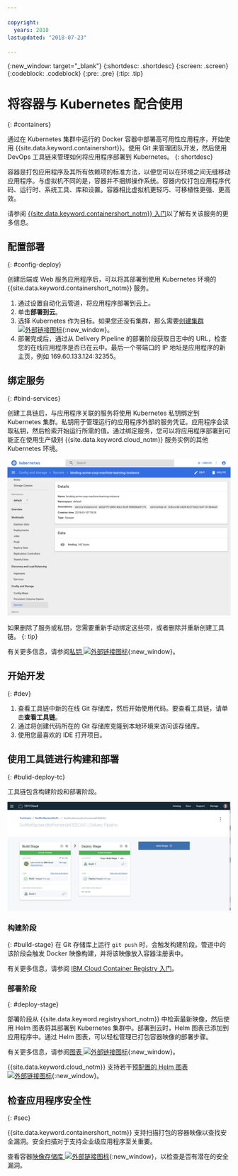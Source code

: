 ```yaml
---

copyright:
  years: 2018
lastupdated: "2018-07-23"

---
```

{:new_window: target="_blank"}
{:shortdesc: .shortdesc}
{:screen: .screen}
{:codeblock: .codeblock}
{:pre: .pre}
{:tip: .tip}

# 将容器与 Kubernetes 配合使用
{: #containers}

通过在 Kubernetes 集群中运行的 Docker 容器中部署高可用性应用程序，开始使用 {{site.data.keyword.containershort}}。使用 Git 来管理团队开发，然后使用 DevOps 工具链来管理如何将应用程序部署到 Kubernetes。
{: shortdesc}

容器是打包应用程序及其所有依赖项的标准方法，以便您可以在环境之间无缝移动应用程序。与虚拟机不同的是，容器并不捆绑操作系统。容器内仅打包应用程序代码、运行时、系统工具、库和设置。容器相比虚拟机更轻巧、可移植性更强、更高效。

请参阅 [{{site.data.keyword.containershort_notm}} 入门](/docs/containers/container_index.html#container_index)以了解有关该服务的更多信息。

## 配置部署
{: #config-deploy}

创建后端或 Web 服务应用程序后，可以将其部署到使用 Kubernetes 环境的 {{site.data.keyword.containershort_notm}} 服务。

1. 通过设置自动化云管道，将应用程序部署到云上。
2. 单击**部署到云**。
3. 选择 Kubernetes 作为目标。如果您还没有集群，那么需要[创建集群 ![外部链接图标](../../icons/launch-glyph.svg "外部链接图标")](https://console.bluemix.net/containers-kubernetes/catalog/cluster/create){:new_window}。
4. 部署完成后，通过从 Delivery Pipeline 的部署阶段获取日志中的 URL，检查您的在线应用程序是否已在云中。最后一个带端口的 IP 地址是应用程序的新主页，例如 169.60.133.124:32355。

## 绑定服务
{: #bind-services}

创建工具链后，与应用程序关联的服务将使用 Kubernetes 私钥绑定到 Kubernetes 集群。私钥用于管理运行的应用程序外部的服务凭证。应用程序会读取私钥，然后检索开始运行所需的值。通过绑定服务，您可以将应用程序部署到可能正在使用生产级别 {{site.data.keyword.cloud_notm}} 服务实例的其他 Kubernetes 环境。

![查看工具链](images/kubesecrets.png)

如果删除了服务或私钥，您需要重新手动绑定这些项，或者删除并重新创建工具链。
{: tip}

有关更多信息，请参阅[私钥 ![外部链接图标](../../icons/launch-glyph.svg " 外部链接图标")](https://kubernetes.io/docs/concepts/configuration/secret/){:new_window}。

## 开始开发
{: #dev}

1. 查看工具链中新的在线 Git 存储库，然后开始使用代码。要查看工具链，请单击**查看工具链**。
2. 通过将创建代码所在的 Git 存储库克隆到本地环境来访问该存储库。
3. 使用您最喜欢的 IDE 打开项目。

## 使用工具链进行构建和部署
{: #bulid-deploy-tc}

工具链包含构建阶段和部署阶段。

![查看工具链](images/deploytoolchain.png)

### 构建阶段
{: #build-stage}
在 Git 存储库上运行 `git push` 时，会触发构建阶段。管道中的该阶段会触发 Docker 映像构建，并将该映像放入容器注册表中。

有关更多信息，请参阅 [IBM Cloud Container Registry 入门](/docs/services/Registry/index.html#index)。

### 部署阶段
{: #deploy-stage}

部署阶段从 {{site.data.keyword.registryshort_notm}} 中检索最新映像，然后使用 Helm 图表将其部署到 Kubernetes 集群中。部署到云时，Helm 图表已添加到应用程序中。通过 Helm 图表，可以轻松管理已打包容器映像的部署步骤。

有关更多信息，请参阅[图表 ![外部链接图标](../../icons/launch-glyph.svg " 外部链接图标")](https://docs.helm.sh/developing_charts/){:new_window}。

{{site.data.keyword.cloud_notm}} 支持若干[预配置的 Helm 图表 ![外部链接图标](../../icons/launch-glyph.svg "外部链接图标")](https://console.bluemix.net/containers-kubernetes/solutions/helm-charts){:new_window}。

## 检查应用程序安全性
{: #sec}

{{site.data.keyword.containershort_notm}} 支持扫描打包的容器映像以查找安全漏洞。安全扫描对于支持企业级应用程序至关重要。

查看容器[映像存储库 ![外部链接图标](../../icons/launch-glyph.svg "外部链接图标")](https://console.bluemix.net/containers-kubernetes/registry/private){:new_window}，以检查是否有潜在的安全漏洞。
